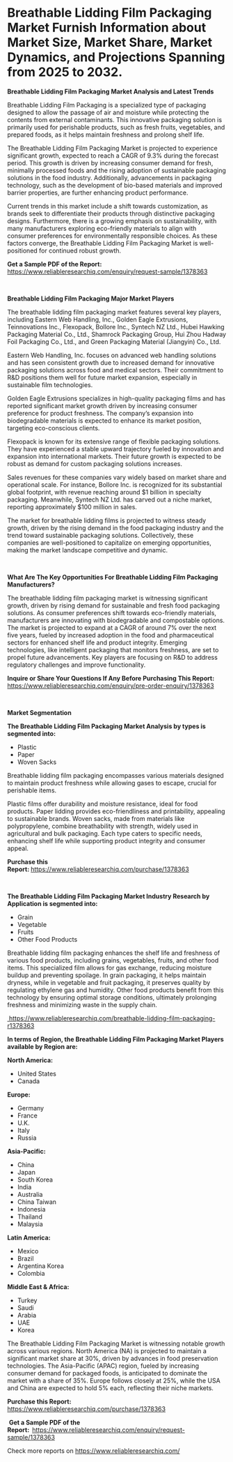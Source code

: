 <p><h1>Breathable Lidding Film Packaging Market Furnish Information about Market Size, Market Share, Market Dynamics, and Projections Spanning from 2025 to 2032.</h1></p><p><strong>Breathable Lidding Film Packaging Market Analysis and Latest Trends</strong></p>
<p><p>Breathable Lidding Film Packaging is a specialized type of packaging designed to allow the passage of air and moisture while protecting the contents from external contaminants. This innovative packaging solution is primarily used for perishable products, such as fresh fruits, vegetables, and prepared foods, as it helps maintain freshness and prolong shelf life. </p><p>The Breathable Lidding Film Packaging Market is projected to experience significant growth, expected to reach a CAGR of 9.3% during the forecast period. This growth is driven by increasing consumer demand for fresh, minimally processed foods and the rising adoption of sustainable packaging solutions in the food industry. Additionally, advancements in packaging technology, such as the development of bio-based materials and improved barrier properties, are further enhancing product performance.</p><p>Current trends in this market include a shift towards customization, as brands seek to differentiate their products through distinctive packaging designs. Furthermore, there is a growing emphasis on sustainability, with many manufacturers exploring eco-friendly materials to align with consumer preferences for environmentally responsible choices. As these factors converge, the Breathable Lidding Film Packaging Market is well-positioned for continued robust growth.</p></p>
<p><strong>Get a Sample PDF of the Report:&nbsp;</strong> <a href="https://www.reliableresearchiq.com/enquiry/request-sample/1378363?utm_campaign=2101&utm_medium=2&utm_source=Github&utm_content=ia&utm_term=01022025&utm_id=breathable-lidding-film-packaging">https://www.reliableresearchiq.com/enquiry/request-sample/1378363</a></p>
<p>&nbsp;</p>
<p><strong>Breathable Lidding Film Packaging Major Market Players</strong></p>
<p><p>The breathable lidding film packaging market features several key players, including Eastern Web Handling, Inc., Golden Eagle Extrusions, Teinnovations Inc., Flexopack, Bollore Inc., Syntech NZ Ltd., Hubei Hawking Packaging Material Co., Ltd., Shamrock Packaging Group, Hui Zhou Hadway Foil Packaging Co., Ltd., and Green Packaging Material (Jiangyin) Co., Ltd. </p><p>Eastern Web Handling, Inc. focuses on advanced web handling solutions and has seen consistent growth due to increased demand for innovative packaging solutions across food and medical sectors. Their commitment to R&D positions them well for future market expansion, especially in sustainable film technologies.</p><p>Golden Eagle Extrusions specializes in high-quality packaging films and has reported significant market growth driven by increasing consumer preference for product freshness. The company’s expansion into biodegradable materials is expected to enhance its market position, targeting eco-conscious clients.</p><p>Flexopack is known for its extensive range of flexible packaging solutions. They have experienced a stable upward trajectory fueled by innovation and expansion into international markets. Their future growth is expected to be robust as demand for custom packaging solutions increases.</p><p>Sales revenues for these companies vary widely based on market share and operational scale. For instance, Bollore Inc. is recognized for its substantial global footprint, with revenue reaching around $1 billion in specialty packaging. Meanwhile, Syntech NZ Ltd. has carved out a niche market, reporting approximately $100 million in sales.</p><p>The market for breathable lidding films is projected to witness steady growth, driven by the rising demand in the food packaging industry and the trend toward sustainable packaging solutions. Collectively, these companies are well-positioned to capitalize on emerging opportunities, making the market landscape competitive and dynamic.</p></p>
<p>&nbsp;</p>
<p><strong>What Are The Key Opportunities For Breathable Lidding Film Packaging Manufacturers?</strong></p>
<p><p>The breathable lidding film packaging market is witnessing significant growth, driven by rising demand for sustainable and fresh food packaging solutions. As consumer preferences shift towards eco-friendly materials, manufacturers are innovating with biodegradable and compostable options. The market is projected to expand at a CAGR of around 7% over the next five years, fueled by increased adoption in the food and pharmaceutical sectors for enhanced shelf life and product integrity. Emerging technologies, like intelligent packaging that monitors freshness, are set to propel future advancements. Key players are focusing on R&D to address regulatory challenges and improve functionality.</p></p>
<p><strong>Inquire or Share Your Questions If Any Before Purchasing This Report:</strong> <a href="https://www.reliableresearchiq.com/enquiry/pre-order-enquiry/1378363?utm_campaign=2101&utm_medium=2&utm_source=Github&utm_content=ia&utm_term=01022025&utm_id=breathable-lidding-film-packaging">https://www.reliableresearchiq.com/enquiry/pre-order-enquiry/1378363</a></p>
<p>&nbsp;</p>
<p><strong>Market Segmentation</strong></p>
<p><strong>The Breathable Lidding Film Packaging Market Analysis by types is segmented into:</strong></p>
<p><ul><li>Plastic</li><li>Paper</li><li>Woven Sacks</li></ul></p>
<p><p>Breathable lidding film packaging encompasses various materials designed to maintain product freshness while allowing gases to escape, crucial for perishable items. </p><p>Plastic films offer durability and moisture resistance, ideal for food products. Paper lidding provides eco-friendliness and printability, appealing to sustainable brands. Woven sacks, made from materials like polypropylene, combine breathability with strength, widely used in agricultural and bulk packaging. Each type caters to specific needs, enhancing shelf life while supporting product integrity and consumer appeal.</p></p>
<p><strong>Purchase this Report:&nbsp;</strong><a href="https://www.reliableresearchiq.com/purchase/1378363?utm_campaign=2101&utm_medium=2&utm_source=Github&utm_content=ia&utm_term=01022025&utm_id=breathable-lidding-film-packaging">https://www.reliableresearchiq.com/purchase/1378363</a></p>
<p>&nbsp;</p>
<p><strong>The Breathable Lidding Film Packaging Market Industry Research by Application is segmented into:</strong></p>
<p><ul><li>Grain</li><li>Vegetable</li><li>Fruits</li><li>Other Food Products</li></ul></p>
<p><p>Breathable lidding film packaging enhances the shelf life and freshness of various food products, including grains, vegetables, fruits, and other food items. This specialized film allows for gas exchange, reducing moisture buildup and preventing spoilage. In grain packaging, it helps maintain dryness, while in vegetable and fruit packaging, it preserves quality by regulating ethylene gas and humidity. Other food products benefit from this technology by ensuring optimal storage conditions, ultimately prolonging freshness and minimizing waste in the supply chain.</p></p>
<p><a href="https://www.reliableresearchiq.com/breathable-lidding-film-packaging-r1378363?utm_campaign=2101&utm_medium=2&utm_source=Github&utm_content=ia&utm_term=01022025&utm_id=breathable-lidding-film-packaging">&nbsp;https://www.reliableresearchiq.com/breathable-lidding-film-packaging-r1378363</a></p>
<p><strong>In terms of Region, the Breathable Lidding Film Packaging Market Players available by Region are:</strong></p>
<p>
    <p> <strong> North America: </strong>
        <ul>
            <li>United States</li>
            <li>Canada</li>
        </ul>
        </p> 
    <p> <strong> Europe: </strong>
        <ul>
            <li>Germany</li>
            <li>France</li>
            <li>U.K.</li>
            <li>Italy</li>
            <li>Russia</li>
        </ul>
        </p> 
    <p> <strong> Asia-Pacific: </strong>
        <ul>
            <li>China</li>
            <li>Japan</li>
            <li>South Korea</li>
            <li>India</li>
            <li>Australia</li>
            <li>China Taiwan</li>
            <li>Indonesia</li>
            <li>Thailand</li>
            <li>Malaysia</li>
        </ul>
        </p> 
    <p> <strong> Latin America: </strong>
        <ul>
            <li>Mexico</li>
            <li>Brazil</li>
            <li>Argentina Korea</li>
            <li>Colombia</li>
        </ul>
        </p> 
    <p> <strong> Middle East & Africa: </strong>
        <ul>
            <li>Turkey</li>
            <li>Saudi</li>
            <li>Arabia</li>
            <li>UAE</li>
            <li>Korea</li>
        </ul>
    </p>
    </p>
<p><p>The Breathable Lidding Film Packaging Market is witnessing notable growth across various regions. North America (NA) is projected to maintain a significant market share at 30%, driven by advances in food preservation technologies. The Asia-Pacific (APAC) region, fueled by increasing consumer demand for packaged foods, is anticipated to dominate the market with a share of 35%. Europe follows closely at 25%, while the USA and China are expected to hold 5% each, reflecting their niche markets.</p></p>
<p><strong>Purchase this Report: </strong><a href="https://www.reliableresearchiq.com/purchase/1378363?utm_campaign=2101&utm_medium=2&utm_source=Github&utm_content=ia&utm_term=01022025&utm_id=breathable-lidding-film-packaging">https://www.reliableresearchiq.com/purchase/1378363</a></p>
<p>&nbsp;<strong>Get a Sample PDF of the Report:&nbsp;&nbsp;</strong><a href="https://www.reliableresearchiq.com/enquiry/request-sample/1378363?utm_campaign=2101&utm_medium=2&utm_source=Github&utm_content=ia&utm_term=01022025&utm_id=breathable-lidding-film-packaging">https://www.reliableresearchiq.com/enquiry/request-sample/1378363</a></p>
<p><strong></strong></p>
<p>Check more reports on <a href="https://www.reliableresearchiq.com/?utm_campaign=2101&utm_medium=2&utm_source=Github&utm_content=ia&utm_term=01022025&utm_id=breathable-lidding-film-packaging">https://www.reliableresearchiq.com/</a></p>